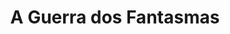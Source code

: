 ---
Numero: 168
title: A Guerra dos Fantasmas
Autor: Lloyd Biggle Jr
Co-autor: 
Ano-de-Publicacao: 1971
Titulo-original: The Angry Espers
Tradutor: Eurico da Fonseca
Co-tradutor: 
Ano-de-edicao: 1961
alias: Lloyd-Biggle-Jr
Autor2-alias: 
Tradutor1-alias: Eurico-da-Fonseca
Tradutor2-alias: 
Titulo-link: 168-A-Guerra-dos-Fantasmas
Capa: Lima de Freitas
pags: 152
Capa-link: Lima-de-Freitas
---